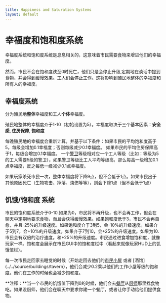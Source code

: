 ```yaml
---
title: Happiness and Saturation Systems
layout: default
---
```

# 幸福度和饱和度系统

幸福度系统和饱和度系统是息息相关的，这意味着市民需要食物来增进他们的幸福度。

然而，市民不会在饱和度跌至0时死亡，他们只是会停止升级,定期地在谈话中提到食物，并会得到缓慢效果。工人们会停止工作。这将影响到殖民地整体的幸福度和所有人的幸福度。

## 幸福度系统

分为殖民地**整体**幸福度和工人**个体**幸福度。

殖民地整体的幸福度介于1-10（初始设置为5）。幸福度取决于三个基本因素：**安全感, 住房保障, 饱和度**

每晚殖民地的幸福度会重新计算，并基于以下条件：如果市民的平均饱和度高于5，每级会增加0.1幸福度；否则每级减少0.1幸福度。
如果市民的平均住房保障高于1，每级会增加0.1幸福度。
一个[警卫](../../source/workers/guard)等级相对应一个工人等级（比如：等级为5的工人需要5级的警卫），如果警卫等级比工人平均等级高，那么每高一级增加0.1点幸福度，反之每低一级减少0.1点幸福度。

如果玩家杀死市民一次，整体幸福度将下降9点，但不会低于1点。如果市民出于其他原因死亡（生物攻击、掉落、烧伤等等），则会下降1点（但不会低于1点）


## 饥饿/饱和度 系统

市民的饱和度系统介于0-10.如果为0，市民将不再升级，也不会再工作，但会在聊天中定期地要求食物，而且会获得缓慢效果。如果饱和度低于3，市民不会再自愈，并且-25%的升级速度。如果饱和度介于3到5，会-10%的升级速度。如果介于5到7，会+10%的升级速度。如果介于7到10，会+25%的升级速度。如果为10.市民会有双倍的治疗速度，和+25%的升级速度。市民通过进食增加饱和度，就像玩家一样。饱和度会展示在市民GUI中的饱和度栏中（看起来就像玩家HUD上的饥饿值栏）。

每一次市民走回家去睡觉的时候（开始走回去他们的[市民小屋](../../source/buildings/citizenhut) 或者 [酒馆](../../source/buildings/tavern），他们会减少0.2乘以他们的工作小屋等级的饱和度。他们在工作的时候也会减少饱和度。

**注释：**当一个市民的饥饿值下降到0的时候，他们会去[餐厅](../../source/buildings/restaurant)从[厨师](../../source/workers/cook)那里找食物吃。如果没厨师，他们会在聊天中要求你建一个餐厅，或者让你手动给他们提供食物。
